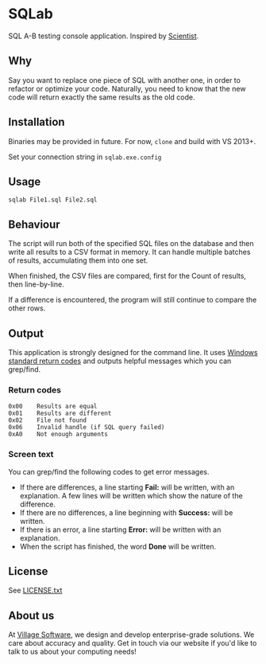 # SQLab

SQL A-B testing console application. Inspired by [Scientist][sci].


## Why

Say you want to replace one piece of SQL with another one, in order to refactor or optimize your code. Naturally, you need to know that the new code will return exactly the same results as the old code.


## Installation

Binaries may be provided in future. For now, `clone` and build with VS 2013+.

Set your connection string in `sqlab.exe.config`


## Usage

	sqlab File1.sql File2.sql

	
## Behaviour

The script will run both of the specified SQL files on the database and then write all results to a CSV format in memory. It can handle multiple batches of results, accumulating them into one set.

When finished, the CSV files are compared, first for the Count of results, then line-by-line.

If a difference is encountered, the program will still continue to compare the other rows.


## Output

This application is strongly designed for the command line. It uses [Windows standard return codes][codes] and outputs helpful messages which you can grep/find.


### Return codes

	0x00	Results are equal
	0x01	Results are different
	0x02 	File not found
	0x06	Invalid handle (if SQL query failed)
	0xA0	Not enough arguments

	
### Screen text

You can grep/find the following codes to get error messages.

 * If there are differences, a line starting **Fail:** will be written, with an explanation. A few lines will be written which show the nature of the difference.
 * If there are no differences, a line beginning with **Success:** will be written.
 * If there is an error, a line starting **Error:** will be written with an explanation.
 * When the script has finished, the word **Done** will be written.


## License

See [LICENSE.txt](./LICENSE.txt)


## About us

At [Village Software][vs], we design and develop enterprise-grade solutions. We care about accuracy and quality. Get in touch via our website if you'd like to talk to us about your computing needs!


[sci]: https://github.com/github/scientist
[codes]: https://msdn.microsoft.com/en-gb/library/ms681382.aspx
[vs]: http://villagesoftware.co.uk
